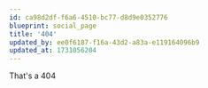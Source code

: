 ```yaml
---
id: ca98d2df-f6a6-4510-bc77-d8d9e0352776
blueprint: social_page
title: '404'
updated_by: ee0f6187-f16a-43d2-a83a-e119164096b9
updated_at: 1731056204
---
```

That's a 404
